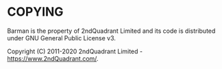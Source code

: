# COPYING

Barman is the property of 2ndQuadrant Limited
and its code is distributed under GNU General Public License v3.

Copyright (C) 2011-2020 2ndQuadrant Limited - https://www.2ndQuadrant.com/.
